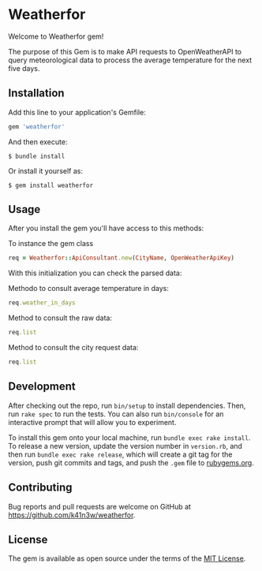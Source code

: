 # Weatherfor

Welcome to Weatherfor gem! 

The purpose of this Gem is to make API requests to OpenWeatherAPI to query meteorological data to process the average temperature for the next five days.

## Installation

Add this line to your application's Gemfile:

```ruby
gem 'weatherfor'
```

And then execute:

    $ bundle install

Or install it yourself as:

    $ gem install weatherfor

## Usage

After you install the gem you'll have access to this methods:

To instance the gem class
```ruby
req = Weatherfor::ApiConsultant.new(CityName, OpenWeatherApiKey)
```

With this initialization you can check the parsed data:

Methodo to consult average temperature in days:
```ruby
req.weather_in_days
```

Method to consult the raw data:
```ruby
req.list
```

Method to consult the city request data:
```ruby
req.list
```
## Development

After checking out the repo, run `bin/setup` to install dependencies. Then, run `rake spec` to run the tests. You can also run `bin/console` for an interactive prompt that will allow you to experiment.

To install this gem onto your local machine, run `bundle exec rake install`. To release a new version, update the version number in `version.rb`, and then run `bundle exec rake release`, which will create a git tag for the version, push git commits and tags, and push the `.gem` file to [rubygems.org](https://rubygems.org).

## Contributing

Bug reports and pull requests are welcome on GitHub at https://github.com/k41n3w/weatherfor.


## License

The gem is available as open source under the terms of the [MIT License](https://opensource.org/licenses/MIT).
